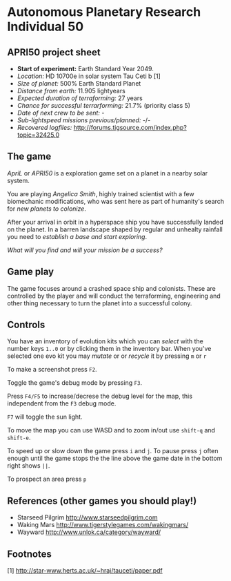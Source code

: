 
# Autonomous Planetary Research Individual 50

## APRI50 project sheet

* **Start of experiment:** Earth Standard Year 2049.
* *Location:* HD 10700e in solar system Tau Ceti b [1]
* *Size of planet:* 500% Earth Standard Planet
* *Distance from earth:* 11.905 lightyears
* *Expected duration of terraforming:* 27 years
* *Chance for successful terrarforming:* 21.7% (priority class 5)
* *Date of next crew to be sent:* -
* *Sub-lightspeed missions previous/planned:* -/-
* *Recovered logfiles:* http://forums.tigsource.com/index.php?topic=32425.0

## The game

*ApriL* or *APRI50* is a exploration game set on a planet in a nearby solar system.

You are playing *Angelica Smith*, highly trained scientist with a few
biomechanic modifications, who was sent here as part of humanity's
search for _new planets to colonize_. 

After your arrival in orbit in a hyperspace ship you have
successfully landed on the planet. In a barren landscape shaped by
regular and unhealty rainfall you need to _establish a base and start exploring_.

*What will you find and will your mission be a success?*


## Game play

The game focuses around a crashed space ship and colonists. These are
controlled by the player and will conduct the terraforming, engineering
and other thing necessary to turn the planet into a successful colony.


## Controls

You have an inventory of evolution kits which you can _select_ with the
number keys `1..0` or by clicking them in the inventory bar.
When you've selected one evo kit you may _mutate_ or or _recycle_ it by
pressing `m` or `r`

To make a screenshot press `F2`.

Toggle the game's debug mode by pressing `F3`.

Press `F4/F5` to increase/decrese the debug level for the map, this
independent from the `F3` debug mode.

`F7` will toggle the sun light.

To move the map you can use WASD and to zoom in/out use `shift-q` and `shift-e`.

To speed up or slow down the game press `i` and `j`. To pause press `j`
often enough until the game stops the the line above the game date in
the bottom right shows `||`.

To prospect an area press `p`


## References (other games you should play!)

* Starseed Pilgrim http://www.starseedpilgrim.com
* Waking Mars http://www.tigerstylegames.com/wakingmars/
* Wayward http://www.unlok.ca/category/wayward/


## Footnotes
[1] http://star-www.herts.ac.uk/~hraj/tauceti/paper.pdf

